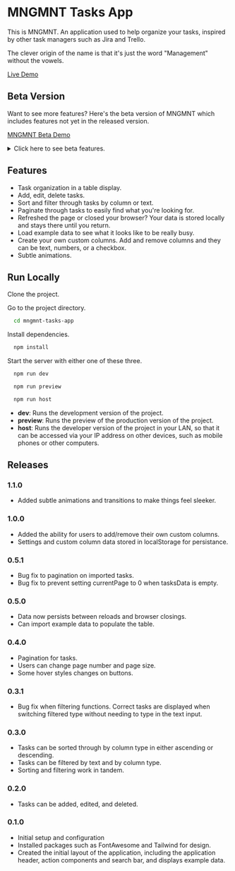 # MNGMNT Tasks App

This is MNGMNT. An application used to help organize your tasks, inspired by other task managers such as Jira and Trello.

The clever origin of the name is that it's just the word "Management" without the vowels.

[Live Demo](https://mngmnt.hectorsuazo.com)

## Beta Version

Want to see more features? Here's the beta version of MNGMNT which includes features not yet in the released version.

[MNGMNT Beta Demo](https://d91d9ad2.mngmnt-tasks-app.pages.dev/)

<details>
  <summary>Click here to see beta features.</summary>

- Reset the filters back to their default.
- Want to change multiple tasks quickly? Now you can edit/deletes multiple tasks. Bulk editing only works on the Status and Priority properties.
</details>

## Features

- Task organization in a table display.
- Add, edit, delete tasks.
- Sort and filter through tasks by column or text.
- Paginate through tasks to easily find what you're looking for.
- Refreshed the page or closed your browser? Your data is stored locally and stays there until you return.
- Load example data to see what it looks like to be really busy.
- Create your own custom columns. Add and remove columns and they can be text, numbers, or a checkbox.
- Subtle animations.

## Run Locally

Clone the project.

Go to the project directory.

```bash
  cd mngmnt-tasks-app
```

Install dependencies.

```bash
  npm install
```

Start the server with either one of these three.

```bash
  npm run dev

  npm run preview

  npm run host
```

- **dev**: Runs the development version of the project.
- **preview**: Runs the preview of the production version of the project.
- **host**: Runs the developer version of the project in your LAN, so that it can be accessed via your IP address on other devices, such as mobile phones or other computers.

## Releases

### 1.1.0

- Added subtle animations and transitions to make things feel sleeker.

### 1.0.0

- Added the ability for users to add/remove their own custom columns.
- Settings and custom column data stored in localStorage for persistance.

### 0.5.1

- Bug fix to pagination on imported tasks.
- Bug fix to prevent setting currentPage to 0 when tasksData is empty.

### 0.5.0

- Data now persists between reloads and browser closings.
- Can import example data to populate the table.

### 0.4.0

- Pagination for tasks.
- Users can change page number and page size.
- Some hover styles changes on buttons.

### 0.3.1

- Bug fix when filtering functions. Correct tasks are displayed when switching filtered type without needing to type in the text input.

### 0.3.0

- Tasks can be sorted through by column type in either ascending or descending.
- Tasks can be filtered by text and by column type.
- Sorting and filtering work in tandem.

### 0.2.0

- Tasks can be added, edited, and deleted.

### 0.1.0

- Initial setup and configuration
- Installed packages such as FontAwesome and Tailwind for design.
- Created the initial layout of the application, including the application header, action components and search bar, and displays example data.
